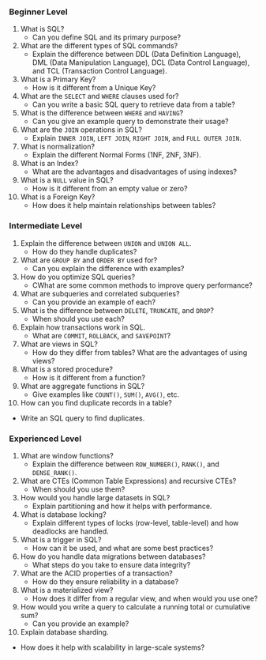 ### Beginner Level
1. What is SQL?
   * Can you define SQL and its primary purpose?
2. What are the different types of SQL commands?
   * Explain the difference between DDL (Data Definition Language), DML (Data Manipulation Language), 
     DCL (Data Control Language), and TCL (Transaction Control Language).
3. What is a Primary Key?
   * How is it different from a Unique Key?
4. What are the `SELECT` and `WHERE` clauses used for?
   * Can you write a basic SQL query to retrieve data from a table?
5. What is the difference between `WHERE` and `HAVING`?
   * Can you give an example query to demonstrate their usage?
6. What are the `JOIN` operations in SQL?
   * Explain `INNER JOIN`, `LEFT JOIN`, `RIGHT JOIN`, and `FULL OUTER JOIN`.
7. What is normalization?
   * Explain the different Normal Forms (1NF, 2NF, 3NF).
8. What is an Index?
   * What are the advantages and disadvantages of using indexes?
9. What is a `NULL` value in SQL?
   * How is it different from an empty value or zero?
10. What is a Foreign Key?
    * How does it help maintain relationships between tables?

### Intermediate Level
1. Explain the difference between `UNION` and `UNION ALL`.
   * How do they handle duplicates?
2. What are `GROUP BY` and `ORDER BY` used for?
   * Can you explain the difference with examples?
3. How do you optimize SQL queries?
   * CWhat are some common methods to improve query performance?
4. What are subqueries and correlated subqueries?
   * Can you provide an example of each?
5. What is the difference between `DELETE`, `TRUNCATE`, and `DROP`?
   * When should you use each?
6. Explain how transactions work in SQL.
   * What are `COMMIT`, `ROLLBACK`, and `SAVEPOINT`?
7. What are views in SQL?
   * How do they differ from tables? What are the advantages of using views?
8. What is a stored procedure?
   * How is it different from a function?
9. What are aggregate functions in SQL?
   * Give examples like `COUNT()`, `SUM()`, `AVG()`, etc.
10. How can you find duplicate records in a table?
   * Write an SQL query to find duplicates.

### Experienced Level
1. What are window functions?
   * Explain the difference between `ROW_NUMBER()`, `RANK()`, and `DENSE_RANK()`.
2. What are CTEs (Common Table Expressions) and recursive CTEs?
   * When should you use them?
3. How would you handle large datasets in SQL?
   * Explain partitioning and how it helps with performance.
4. What is database locking?
   * Explain different types of locks (row-level, table-level) and how deadlocks are handled.
5. What is a trigger in SQL?
   * How can it be used, and what are some best practices?
6. How do you handle data migrations between databases?
   * What steps do you take to ensure data integrity?
7. What are the ACID properties of a transaction?
   * How do they ensure reliability in a database?
8. What is a materialized view?
   * How does it differ from a regular view, and when would you use one?
9. How would you write a query to calculate a running total or cumulative sum?
   * Can you provide an example?
10. Explain database sharding.
   * How does it help with scalability in large-scale systems?

